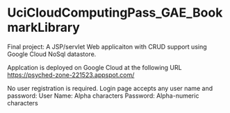# UciCloudComputingPass_GAE_BookmarkLibrary

Final project:
A JSP/servlet Web applicaiton with CRUD support using Google Cloud NoSql datastore.

Applcation is deployed on Google Cloud at the following URL
    https://psyched-zone-221523.appspot.com/

No user registration is required.
Login page accepts any user name and password:
  User Name:  Alpha characters
  Password:   Alpha-numeric characters
